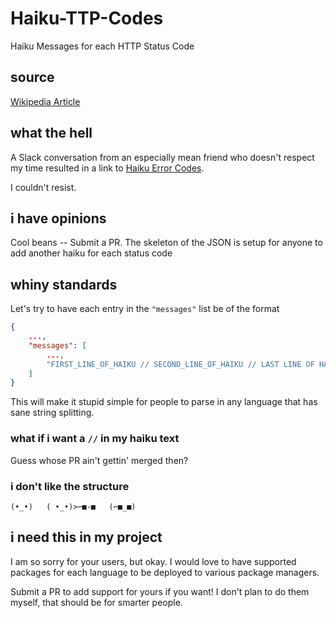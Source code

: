 # Haiku-TTP-Codes

Haiku Messages for each HTTP Status Code

## source

[Wikipedia Article](https://en.wikipedia.org/wiki/List_of_HTTP_status_codes)

## what the hell

A Slack conversation from an especially mean friend who doesn't respect my time resulted in a link to [Haiku Error Codes](https://www.gnu.org/fun/jokes/error-haiku.en.html).

I couldn't resist.


## i have opinions

Cool beans -- Submit a PR.  The skeleton of the JSON is setup for anyone to add another haiku
for each status code


## whiny standards

Let's try to have each entry in the `"messages"` list be of the format
```json
{
    ...,
    "messages": [
        ...,
        "FIRST_LINE_OF_HAIKU // SECOND_LINE_OF_HAIKU // LAST LINE OF HAIKU"
    ]
}
```

This will make it stupid simple for people to parse in any language that has sane string splitting.

### what if i want a `//` in my haiku text

Guess whose PR ain't gettin' merged then?

### i don't like the structure

`(•_•)   ( •_•)>⌐■-■   (⌐■_■)`

## i need this in my project

I am so sorry for your users, but okay.  I would love to have supported packages for each language to be deployed to various package managers.

Submit a PR to add support for yours if you want!  I don't plan to do them myself, that should be for smarter people.